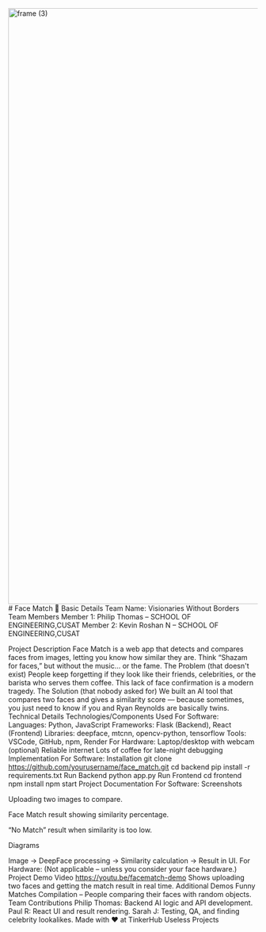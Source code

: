 <img width="3188" height="1202" alt="frame (3)" src="https://github.com/user-attachments/assets/517ad8e9-ad22-457d-9538-a9e62d137cd7" />
# Face Match 🎯
Basic Details
Team Name: Visionaries Without Borders
Team Members
Member 1: Philip Thomas – SCHOOL OF ENGINEERING,CUSAT
Member 2: Kevin Roshan N – SCHOOL OF ENGINEERING,CUSAT

Project Description
Face Match is a web app that detects and compares faces from images, letting you know how similar they are. Think “Shazam for faces,” but without the music… or the fame.
The Problem (that doesn't exist)
People keep forgetting if they look like their friends, celebrities, or the barista who serves them coffee. This lack of face confirmation is a modern tragedy.
The Solution (that nobody asked for)
We built an AI tool that compares two faces and gives a similarity score — because sometimes, you just need to know if you and Ryan Reynolds are basically twins.
Technical Details
Technologies/Components Used
For Software:
Languages: Python, JavaScript
Frameworks: Flask (Backend), React (Frontend)
Libraries: deepface, mtcnn, opencv-python, tensorflow
Tools: VSCode, GitHub, npm, Render
For Hardware:
Laptop/desktop with webcam (optional)
Reliable internet
Lots of coffee for late-night debugging
Implementation
For Software:
Installation
git clone https://github.com/yourusername/face_match.git
cd backend
pip install -r requirements.txt
Run Backend
python app.py
Run Frontend
cd frontend
npm install
npm start
Project Documentation
For Software:
Screenshots

Uploading two images to compare.

Face Match result showing similarity percentage.


“No Match” result when similarity is too low.

Diagrams

Image → DeepFace processing → Similarity calculation → Result in UI.
For Hardware:
(Not applicable – unless you consider your face hardware.)
Project Demo
Video
https://youtu.be/facematch-demo
Shows uploading two faces and getting the match result in real time.
Additional Demos
Funny Matches Compilation – People comparing their faces with random objects.
Team Contributions
Philip Thomas: Backend AI logic and API development.
Paul R: React UI and result rendering.
Sarah J: Testing, QA, and finding celebrity lookalikes.
Made with ❤️ at TinkerHub Useless Projects



